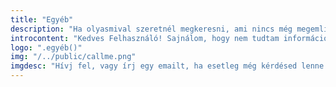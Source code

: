 ```yaml
---
title: "Egyéb"
description: "Ha olyasmival szeretnél megkeresni, ami nincs még megemlítve, kattints ide!"
introcontent: "Kedves Felhasználó! Sajnálom, hogy nem tudtam információt biztosítani azzal kapcsolatban, amit szeretnél, de nagyon szívesen fogadnám, ha írnál egy emailt!"
logo: ".egyéb()"
img: "/../public/callme.png"
imgdesc: "Hívj fel, vagy írj egy emailt, ha esetleg még kérdésed lenne. Emailt tudsz küldeni a lenti linkre kattintva."
---
```


